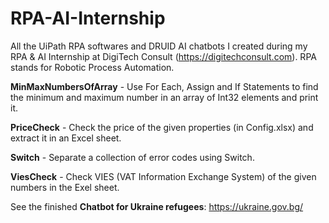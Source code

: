 # RPA-AI-Internship
All the UiPath RPA softwares and DRUID AI chatbots I created during my RPA & AI Internship at DigiTech Consult (https://digitechconsult.com). RPA stands for Robotic Process Automation.

**MinMaxNumbersOfArray** - Use For Each, Assign and If Statements to find the minimum and maximum number in an array of Int32 elements and print it.

**PriceCheck** - Check the price of the given properties (in Config.xlsx) and extract it in an Excel sheet.

**Switch** - Separate a collection of error codes using Switch.

**ViesCheck** - Check VIES (VAT Information Exchange System) of the given numbers in the Exel sheet.

See the finished **Chatbot for Ukraine refugees**: https://ukraine.gov.bg/
